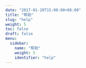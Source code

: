 ```yaml
---
date: "2017-01-20T15:00:00+08:00"
title: "帮助"
slug: "help"
weight: 5
toc: false
draft: false
menu:
  sidebar:
    name: "帮助"
    weight: 5
    identifier: "help"
---
```

